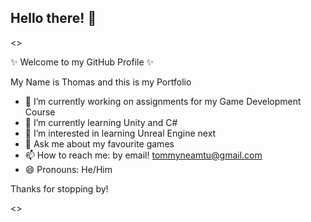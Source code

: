 ## Hello there! 👋

<>

✨ Welcome to my GitHub Profile ✨

My Name is Thomas and this is my Portfolio

- 🔭 I’m currently working on assignments for my Game Development Course
- 🌱 I’m currently learning Unity and C#
- 🤔 I’m interested in learning Unreal Engine next 
- 💬 Ask me about my favourite games
- 📫 How to reach me: by email! tommyneamtu@gmail.com
- 😄 Pronouns: He/Him

Thanks for stopping by!
  
<>
